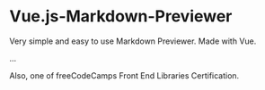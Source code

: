 # Vue.js-Markdown-Previewer
Very simple and easy to use Markdown Previewer. Made with Vue.

...

Also, one of freeCodeCamps Front End Libraries Certification.
